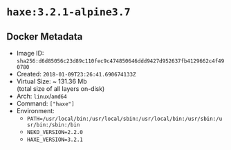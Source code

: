 # `haxe:3.2.1-alpine3.7`

## Docker Metadata

- Image ID: `sha256:d6d85056c23d89c110fec9c474850646ddd9427d952637fb4129662c4f490780`
- Created: `2018-01-09T23:26:41.690674133Z`
- Virtual Size: ~ 131.36 Mb  
  (total size of all layers on-disk)
- Arch: `linux`/`amd64`
- Command: `["haxe"]`
- Environment:
  - `PATH=/usr/local/bin:/usr/local/sbin:/usr/local/bin:/usr/sbin:/usr/bin:/sbin:/bin`
  - `NEKO_VERSION=2.2.0`
  - `HAXE_VERSION=3.2.1`
